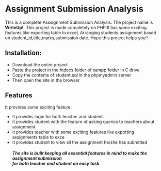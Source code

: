 <h1>Assignment Submission Analysis</h1>
<p>This is a complete Asssignment Submission Analysis. The project name is <b> WriteUp!</b>. This project is made completely on PHP.It has some exciting features like exporting table to excel, Arranging students assignment based on 
student_id,title,marks,submission date.
Hope this project helps you!!</p>
<h2>Installation:</h2>
<ul>
<li>Download the entire project</li>
<li>Paste the project in the htdocs folder of xampp folder in C drive</li>
<li>Copy the contents of student.sql in the phpmyadmin server</li>
<li>Then open the site in the browser</li>
</ul>
<h2>Features</h2>
<p>It provides some exciting feature:<br>
<ul>
<li>It provides login for both teacher and student.</li>
<li>It provides student with the feature of asking queries to teachers about assignment</li>
<li>It provides teacher with some exciting features like exporting assignments table to exce</li>
<li>It provides student to view all the assignment he/she has submitted</li>
<h5>The site is built keeping all essential features in mind to make the assignment submission <br>
for both teacher and student an easy task</h5>




